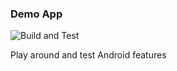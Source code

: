 ### Demo App

![Build and Test](https://github.com/rimasg/DemoApp/workflows/Build%20and%20Test/badge.svg?branch=master)

Play around and test Android features
